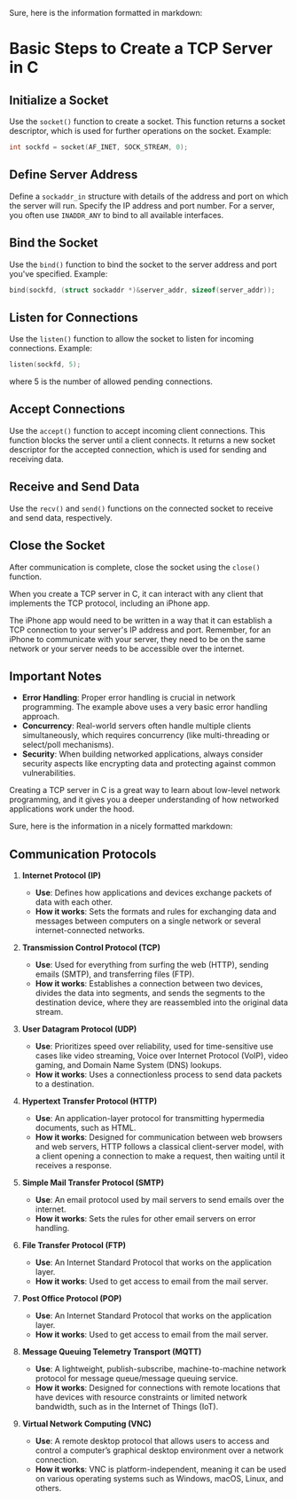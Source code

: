 Sure, here is the information formatted in markdown:

# Basic Steps to Create a TCP Server in C

## Initialize a Socket
Use the `socket()` function to create a socket. This function returns a socket descriptor, which is used for further operations on the socket.
Example: 
```c
int sockfd = socket(AF_INET, SOCK_STREAM, 0);
```

## Define Server Address
Define a `sockaddr_in` structure with details of the address and port on which the server will run. Specify the IP address and port number. For a server, you often use `INADDR_ANY` to bind to all available interfaces.

## Bind the Socket
Use the `bind()` function to bind the socket to the server address and port you've specified.
Example: 
```c
bind(sockfd, (struct sockaddr *)&server_addr, sizeof(server_addr));
```

## Listen for Connections
Use the `listen()` function to allow the socket to listen for incoming connections.
Example: 
```c
listen(sockfd, 5);
```
where 5 is the number of allowed pending connections.

## Accept Connections
Use the `accept()` function to accept incoming client connections. This function blocks the server until a client connects. It returns a new socket descriptor for the accepted connection, which is used for sending and receiving data.

## Receive and Send Data
Use the `recv()` and `send()` functions on the connected socket to receive and send data, respectively.

## Close the Socket
After communication is complete, close the socket using the `close()` function.

When you create a TCP server in C, it can interact with any client that implements the TCP protocol, including an iPhone app.

The iPhone app would need to be written in a way that it can establish a TCP connection to your server's IP address and port. Remember, for an iPhone to communicate with your server, they need to be on the same network or your server needs to be accessible over the internet.

## Important Notes
- **Error Handling**: Proper error handling is crucial in network programming. The example above uses a very basic error handling approach.
- **Concurrency**: Real-world servers often handle multiple clients simultaneously, which requires concurrency (like multi-threading or select/poll mechanisms).
- **Security**: When building networked applications, always consider security aspects like encrypting data and protecting against common vulnerabilities.

Creating a TCP server in C is a great way to learn about low-level network programming, and it gives you a deeper understanding of how networked applications work under the hood.

Sure, here is the information in a nicely formatted markdown:

## Communication Protocols

1. **Internet Protocol (IP)**
    - **Use**: Defines how applications and devices exchange packets of data with each other.
    - **How it works**: Sets the formats and rules for exchanging data and messages between computers on a single network or several internet-connected networks.

2. **Transmission Control Protocol (TCP)**
    - **Use**: Used for everything from surfing the web (HTTP), sending emails (SMTP), and transferring files (FTP).
    - **How it works**: Establishes a connection between two devices, divides the data into segments, and sends the segments to the destination device, where they are reassembled into the original data stream.

3. **User Datagram Protocol (UDP)**
    - **Use**: Prioritizes speed over reliability, used for time-sensitive use cases like video streaming, Voice over Internet Protocol (VoIP), video gaming, and Domain Name System (DNS) lookups.
    - **How it works**: Uses a connectionless process to send data packets to a destination.

4. **Hypertext Transfer Protocol (HTTP)**
    - **Use**: An application-layer protocol for transmitting hypermedia documents, such as HTML.
    - **How it works**: Designed for communication between web browsers and web servers, HTTP follows a classical client-server model, with a client opening a connection to make a request, then waiting until it receives a response.

5. **Simple Mail Transfer Protocol (SMTP)**
    - **Use**: An email protocol used by mail servers to send emails over the internet.
    - **How it works**: Sets the rules for other email servers on error handling.

6. **File Transfer Protocol (FTP)**
    - **Use**: An Internet Standard Protocol that works on the application layer.
    - **How it works**: Used to get access to email from the mail server.

7. **Post Office Protocol (POP)**
    - **Use**: An Internet Standard Protocol that works on the application layer.
    - **How it works**: Used to get access to email from the mail server.

8. **Message Queuing Telemetry Transport (MQTT)**
    - **Use**: A lightweight, publish-subscribe, machine-to-machine network protocol for message queue/message queuing service.
    - **How it works**: Designed for connections with remote locations that have devices with resource constraints or limited network bandwidth, such as in the Internet of Things (IoT).

9. **Virtual Network Computing (VNC)**
    - **Use**: A remote desktop protocol that allows users to access and control a computer’s graphical desktop environment over a network connection.
    - **How it works**: VNC is platform-independent, meaning it can be used on various operating systems such as Windows, macOS, Linux, and others.